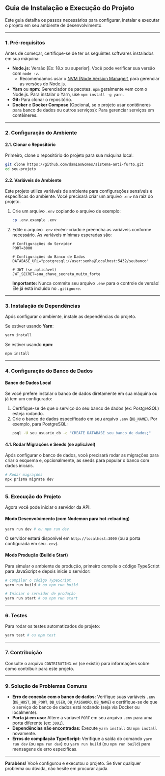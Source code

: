 ## **Guia de Instalação e Execução do Projeto**

Este guia detalha os passos necessários para configurar, instalar e executar o projeto em seu ambiente de desenvolvimento.

-----

### **1. Pré-requisitos**

Antes de começar, certifique-se de ter os seguintes softwares instalados em sua máquina:

  * **Node.js:** Versão [Ex: 18.x ou superior]. Você pode verificar sua versão com `node -v`.
      * Recomendamos usar o [NVM (Node Version Manager)](https://github.com/nvm-sh/nvm) para gerenciar as versões do Node.js.
  * **Yarn** ou **npm:** Gerenciador de pacotes. `npm` geralmente vem com o Node.js. Para instalar o Yarn, use `npm install -g yarn`.
  * **Git:** Para clonar o repositório.
  * **Docker** e **Docker Compose** (Opcional, se o projeto usar contêineres para banco de dados ou outros serviços): Para gerenciar serviços em contêineres.

-----

### **2. Configuração do Ambiente**

#### **2.1. Clonar o Repositório**

Primeiro, clone o repositório do projeto para sua máquina local:

```bash
git clone https://github.com/dam1aoGomes/sistema-anti-furto.git
cd seu-projeto
```

#### **2.2. Variáveis de Ambiente**

Este projeto utiliza variáveis de ambiente para configurações sensíveis e específicas do ambiente. Você precisará criar um arquivo `.env` na raiz do projeto.

1.  Crie um arquivo `.env` copiando o arquivo de exemplo:

    ```bash
    cp .env.example .env
    ```

2.  Edite o arquivo `.env` recém-criado e preencha as variáveis conforme necessário. As variáveis mínimas esperadas são:

    ```
    # Configurações do Servidor
    PORT=3000

    # Configurações do Banco de Dados
    DATABASE_URL="postgresql://user:senha@localhost:5432/seubanco"

    # JWT (se aplicável)
    JWT_SECRET=sua_chave_secreta_muito_forte
    ```

    **Importante:** Nunca commite seu arquivo `.env` para o controle de versão\! Ele já está incluído no `.gitignore`.

-----

### **3. Instalação de Dependências**

Após configurar o ambiente, instale as dependências do projeto.

Se estiver usando **Yarn**:

```bash
yarn install
```

Se estiver usando **npm**:

```bash
npm install
```

-----

### **4. Configuração do Banco de Dados**

#### **Banco de Dados Local**

Se você prefere instalar o banco de dados diretamente em sua máquina ou já tem um configurado:

1.  Certifique-se de que o serviço do seu banco de dados (ex: PostgreSQL) esteja rodando.
2.  Crie o banco de dados especificado em seu arquivo `.env` (`DB_NAME`). Por exemplo, para PostgreSQL:
    ```bash
    psql -U seu_usuario_db -c "CREATE DATABASE seu_banco_de_dados;"
    ```

#### **4.1. Rodar Migrações e Seeds (se aplicável)**

Após configurar o banco de dados, você precisará rodar as migrações para criar o esquema e, opcionalmente, as seeds para popular o banco com dados iniciais.

```bash
# Rodar migrações
npx prisma migrate dev
```

-----

### **5. Execução do Projeto**

Agora você pode iniciar o servidor da API.

#### **Modo Desenvolvimento (com Nodemon para hot-reloading)**

```bash
yarn run dev # ou npm run dev
```

O servidor estará disponível em `http://localhost:3000` (ou a porta configurada em seu `.env`).

#### **Modo Produção (Build e Start)**

Para simular o ambiente de produção, primeiro compile o código TypeScript para JavaScript e depois inicie o servidor:

```bash
# Compilar o código TypeScript
yarn run build # ou npm run build

# Iniciar o servidor de produção
yarn run start # ou npm run start
```

-----

### **6. Testes**

Para rodar os testes automatizados do projeto:

```bash
yarn test # ou npm test
```

-----

### **7. Contribuição**

Consulte o arquivo `CONTRIBUTING.md` (se existir) para informações sobre como contribuir para este projeto.

-----

### **9. Solução de Problemas Comuns**

  * **Erro de conexão com o banco de dados:** Verifique suas variáveis `.env` (`DB_HOST`, `DB_PORT`, `DB_USER`, `DB_PASSWORD`, `DB_NAME`) e certifique-se de que o serviço do banco de dados está rodando (seja via Docker ou localmente).
  * **Porta já em uso:** Altere a variável `PORT` em seu arquivo `.env` para uma porta diferente (ex: `3001`).
  * **Dependências não encontradas:** Execute `yarn install` ou `npm install` novamente.
  * **Erros de compilação TypeScript:** Verifique a saída do comando `yarn run dev` (ou `npm run dev`) ou `yarn run build` (ou `npm run build`) para mensagens de erro específicas.

-----

**Parabéns\!** Você configurou e executou o projeto. Se tiver qualquer problema ou dúvida, não hesite em procurar ajuda.
